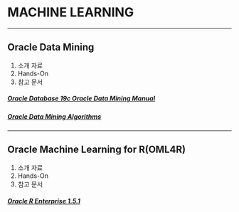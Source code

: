 MACHINE LEARNING
===
***
Oracle Data Mining
---
1. 소개 자료
2. Hands-On
3. 참고 문서
  ##### [Oracle Database 19c Oracle Data Mining Manual](https://docs.oracle.com/en/database/oracle/oracle-database/19/dmcon/index.html)
  ##### [Oracle Data Mining Algorithms](https://www.oracle.com/database/technologies/advanced-analytics/odm-techniques-algorithms.html)



***

Oracle Machine Learning for R(OML4R)
---
1. 소개 자료
2. Hands-On
3. 참고 문서
##### [Oracle R Enterprise 1.5.1](https://docs.oracle.com/en/database/oracle/r-enterprise/1.5.1/index.html)
